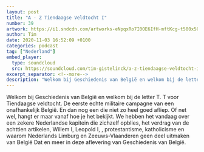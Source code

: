 ```yaml
---
layout: post
title: "A - Z Tiendaagse Veldtocht I"
number: 39
artwork: https://i1.sndcdn.com/artworks-eNpqxRo7I0OE6IfH-mftKcg-t500x500.jpg
author: Tim
date: 2020-11-03 16:52:09 +0100
categories: podcast
tag: ["Nederland"]
embed_player:
  type: soundcloud
  src: https://soundcloud.com/tim-gistelinck/a-z-tiendaagse-veldtocht-i
excerpt_separator: <!--more-->
description: "Welkom bij Geschiedenis van België en welkom bij de letter T."
---
```

Welkom bij Geschiedenis van België en welkom bij de letter T. T voor Tiendaagse veldtocht. De eerste echte militaire campagne van een onafhankelijk België. En dan nog een die niet zo heel goed afliep. Of net wel, hangt er maar vanaf hoe je het bekijkt. We hebben het vandaag over een zekere Nederlandse kapitein die zichzelf opblies, het verdrag van de achttien artikelen, Willem I, Leopold I, , protestantisme, katholicisme en waarom Nederlands Limburg en Zeeuws-Vlaanderen geen deel uitmaken van België Dat en meer in deze aflevering van Geschiedenis van België.